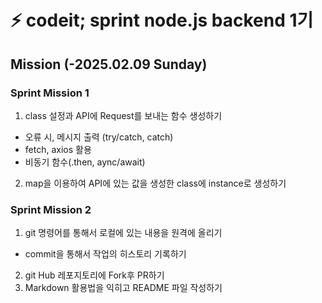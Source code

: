 # ⚡️ codeit; sprint node.js backend 1기

## Mission (-2025.02.09 Sunday)

### Sprint Mission 1

1. class 설정과 API에 Request를 보내는 함수 생성하기

- 오류 시, 메시지 출력 (try/catch, catch)
- fetch, axios 활용
- 비동기 함수(.then, aync/await)

2. map을 이용하여 API에 있는 값을 생성한 class에 instance로 생성하기

### Sprint Mission 2

1. git 명령어를 통해서 로컬에 있는 내용을 원격에 올리기

- commit을 통해서 작업의 히스토리 기록하기

2. git Hub 레포지토리에 Fork후 PR하기
3. Markdown 활용법을 익히고 README 파일 작성하기
